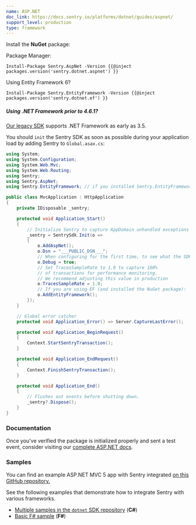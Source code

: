 ```yaml
---
name: ASP.NET
doc_link: https://docs.sentry.io/platforms/dotnet/guides/aspnet/
support_level: production
type: framework
---
```


Install the **NuGet** package:

Package Manager:

```shell
Install-Package Sentry.AspNet -Version {{@inject packages.version('sentry.dotnet.aspnet') }}
```

Using Entity Framework 6?

```shell
Install-Package Sentry.EntityFramework -Version {{@inject packages.version('sentry.dotnet.ef') }}
```

<div class="alert alert-info" role="alert"><h5 class="no_toc">Using .NET Framework prior to 4.6.1?</h5>
    <div class="alert-body content-flush-bottom">
        <a href="/platforms/dotnet/legacy-sdk/">Our legacy SDK</a> supports .NET Framework as early as 3.5.
    </div>
</div>

You should `init` the Sentry SDK as soon as possible during your application load by adding Sentry to `Global.asax.cs`:

```csharp
using System;
using System.Configuration;
using System.Web.Mvc;
using System.Web.Routing;
using Sentry;
using Sentry.AspNet;
using Sentry.EntityFramework; // if you installed Sentry.EntityFramework

public class MvcApplication : HttpApplication
{
    private IDisposable _sentry;

    protected void Application_Start()
    {
        // Initialize Sentry to capture AppDomain unhandled exceptions and more.
        _sentry = SentrySdk.Init(o =>
        {
            o.AddAspNet();
            o.Dsn = "___PUBLIC_DSN___";
            // When configuring for the first time, to see what the SDK is doing:
            o.Debug = true;
            // Set TracesSampleRate to 1.0 to capture 100%
            // of transactions for performance monitoring.
            // We recommend adjusting this value in production
            o.TracesSampleRate = 1.0;
            // If you are using EF (and installed the NuGet package):
            o.AddEntityFramework();
        });
    }

    // Global error catcher
    protected void Application_Error() => Server.CaptureLastError();

    protected void Application_BeginRequest()
    {
        Context.StartSentryTransaction();
    }

    protected void Application_EndRequest()
    {
        Context.FinishSentryTransaction();
    }

    protected void Application_End()
    {
        // Flushes out events before shutting down.
        _sentry?.Dispose();
    }
}
```

### Documentation

Once you've verified the package is initialized properly and sent a test event, consider visiting our [complete ASP.NET docs](https://docs.sentry.io/platforms/dotnet/guides/aspnet/).

### Samples

You can find an example ASP.NET MVC 5 app with Sentry integrated [on this GitHub repository.](https://github.com/getsentry/examples/tree/master/dotnet/AspNetMvc5Ef6)

See the following examples that demonstrate how to integrate Sentry with various frameworks.

- [Multiple samples in the `dotnet` SDK repository](https://github.com/getsentry/sentry-dotnet/tree/main/samples) (**C#**)
- [Basic F# sample](https://github.com/sentry-demos/fsharp) (**F#**)
